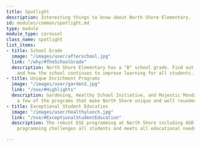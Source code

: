 ```yaml
---
title: Spotlight
description: Interesting things to know about North Shore Elementary.
id: modules/common/spotlight.md
type: module
module_type: carousel
class_name: spotlight
list_items:
- title: School Grade
  image: "/images/user/afterschool.jpg"
  link: "/why/#TheSchoolGrade"
  description: North Shore Elementary has a "B" school grade. Find out what this means
    and how the school continues to improve learning for all students.
- title: Unique Enrichment Programs
  image: "/images/user/garden2.jpg"
  link: "/nse/#Highlights"
  description: Gardening, Healthy School Initiative, and Majestic Mondays are just
    a few of the programs that make North Shore unique and well rounded.
- title: Exceptional Student Education
  image: "/images/user/healthylunch.jpg"
  link: "/nse/#ExceptionalStudentEducation"
  description: The robust ESE programming at North Shore including ASD and Gifted
    programming challenges all students and meets all educational needs.

---
```

